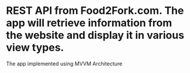 #  REST API from Food2Fork.com. The app will retrieve information from the website and display it in various view types. 
The app implemented using MVVM Architecture
